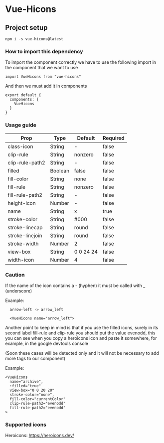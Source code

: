 # Vue-Hicons

## Project setup
```
npm i -s vue-hicons@latest
```

### How to import this dependency

To import the component correctly we have to use the following import in the component that we want to use

```
import VueHicons from "vue-hicons"
```

And then we must add it in components

```
export default {
  components: {
    VueHicons
  }
}
```

### Usage guide

| Prop | Type | Default | Required |
| ---- | ---- | ------- | -------- |
| class-icon | String | - | false |
| clip-rule | String | nonzero | false |
| clip-rule-path2 | String | - | false |
| filled | Boolean | false | false |
| fill-color | String | none | false |
| fill-rule | String | nonzero | false |
| fill-rule-path2 | String | - | false |
| height-icon | Number | - | false |
| name | String | x | true |
| stroke-color | String | #000 | false |
| stroke-linecap | String | round | false |
| stroke-linejoin | String | round | false |
| stroke-width | Number | 2 | false |
| view-box | String | 0 0 24 24 | false |
| width-icon | Number | 4 | false |


### Caution

If the name of the icon contains a - \(hyphen\) it must be called with _ \(underscore\)

Example:

```
  arrow-left -> arrow_left

  <VueHicons name="arrow_left">
```

Another point to keep in mind is that if you use the filled icons, surely in its second label fill-rule and clip-rule you should put the value evenodd, this you can see when you copy a heroicons icon and paste it somewhere, for example, in the google devtools console

(Soon these cases will be detected only and it will not be necessary to add more tags to our component)

Example:

```
<VueHicons
  name="archive",
  :filled="true"
  view-box="0 0 20 20"
  stroke-color="none",
  fill-color="currentColor"
  clip-rule-path2="evenodd"
  fill-rule-path2="evenodd"
>
```

### Supported icons
Heroicons: https://heroicons.dev/

